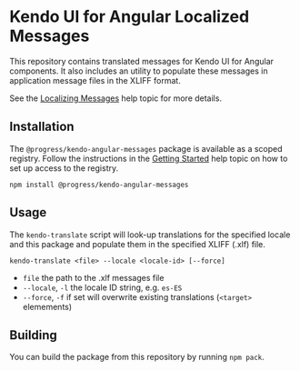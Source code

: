 # Kendo UI for Angular Localized Messages

This repository contains translated messages for Kendo UI for Angular components. It also includes an utility to populate these messages in application message files in the XLIFF format.

See the [Localizing Messages](http://www.telerik.com/kendo-angular-ui/compontents/localization) help topic for more details.

## Installation

The `@progress/kendo-angular-messages` package is available as a scoped registry. Follow the instructions in the [Getting Started](http://www.telerik.com/kendo-angular-ui/getting-started/) help topic on how to set up access to the registry.

```
npm install @progress/kendo-angular-messages
```

## Usage

The `kendo-translate` script will look-up translations for the specified locale and this package and populate them in the specified XLIFF (.xlf) file.

```
kendo-translate <file> --locale <locale-id> [--force]
```

* `file` the path to the .xlf messages file
* `--locale`, `-l` the locale ID string, e.g. `es-ES`
* `--force`, `-f` if set will overwrite existing translations (`<target>` elemements)

## Building

You can build the package from this repository by running `npm pack`.
